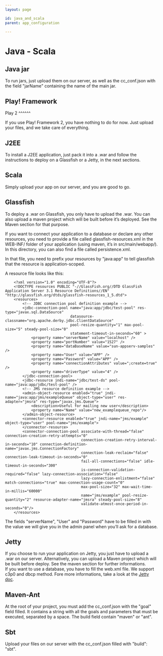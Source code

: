 ```yaml
---
layout: page

id: java_and_scala
parent: app_configuration

---
```


Java - Scala
============

Java jar
--------

To run jars, just upload them on our server, as well as the cc_conf.json with the field "jarName" containing the name of the main jar.

Play! Framework
---------------

Play 2
^^^^^^

If you use Play! Framework 2, you have nothing to do for now. Just upload your files, and we take care of everything.

J2EE
----

To install a J2EE application, just pack it into a .war and follow the instructions to deploy on a Glassfish or a Jetty, in the next sections.

Scala
-----

Simply upload your app on our server, and you are good to go.

Glassfish
---------

To deploy a .war on Glassfish, you only have to upload the .war. You can also
upload a maven project which will be built before it’s deployed. See the Maven
section for that purpose.

If you want to connect your application to a database or declare any other
resources, you need to provide a file called glassfish-resources.xml in the WEB-INF/
folder of your application (using maven, it’s in src/main/webapp/). In this directory, you can also find a file called persistence.xml.  

In that file, you need to prefix your resources by "java:app" to tell glassfish
that the resource is application-scoped.

A resource file looks like this:

    	<?xml version="1.0" encoding="UTF-8"?>
    	<!DOCTYPE resources PUBLIC "-//GlassFish.org//DTD GlassFish Application Server 3.1 Resource Definitions//EN" "http://glassfish.org/dtds/glassfish-resources_1_5.dtd">
    	<resources>
    		<!-- JDBC connection pool definition example -->
    		<jdbc-connection-pool name="java:app/jdbc/test-pool" res-type="javax.sql.DataSource"
    		                      datasource-classname="org.apache.derby.jdbc.ClientDataSource"
    		                      pool-resize-quantity="1" max-pool-size="5" steady-pool-size="0"
    		                      statement-timeout-in-seconds="60" >
    			<property name="serverName" value="localhost" />
    			<property name="portNumber" value="1527" />
    			<property name="dataBaseName" value="sun-appserv-samples" />
    			<property name="User" value="APP" />
    			<property name="Password" value="APP" />
    			<property name="connectionAttributes" value=";create=true" />
    			<property name="driverType" value="4" />
    		</jdbc-connection-pool>
    		<jdbc-resource jndi-name="jdbc/test-ds" pool-name="java:app/jdbc/test-pool" />
    		<!-- JMS resource definition example -->
    		<admin-object-resource enabled="true" jndi-name="java:app/jms/exampleQueue" object-type="user" res-adapter="jmsra" res-type="javax.jms.Queue">
    			<description>Useful for mailing new user</description>
    			<property name="Name" value="new_examplequeue_repo"/>
    		</admin-object-resource>
    		<connector-resource enabled="true" jndi-name="jms/example" object-type="user" pool-name="jms/example">
    		</connector-resource>
    		<connector-connection-pool associate-with-thread="false" connection-creation-retry-attempts="0"
    		                           connection-creation-retry-interval-in-seconds="10" connection-definition-name="javax.jms.ConnectionFactory"
    		                           connection-leak-reclaim="false" connection-leak-timeout-in-seconds="0" 
    		                           fail-all-connections="false" idle-timeout-in-seconds="300"
    		                           is-connection-validation-required="false" lazy-connection-association="false" 
    		                           lazy-connection-enlistment="false" match-connections="true" max-connection-usage-count="0" 
    		                           max-pool-size="32" max-wait-time-in-millis="60000"
    		                           name="jms/example" pool-resize-quantity="2" resource-adapter-name="jmsra" steady-pool-size="8"
    		                           validate-atmost-once-period-in-seconds="0"/>
    	</resources>

The fields "serverName", "User" and "Password" have to be filled in with the value we will give you in the admin panel when you’ll ask for a database.

Jetty
-----

If you choose to run your application on Jetty, you just have to upload a .war on our server. Alternatively, you can upload a Maven project which will be built before deploy. See the maven section for further informations.  
If you want to use a database, you have to fill the web.xml file. We support c3p0 and dbcp method. Fore more informations, take a look at the [Jetty doc](http://docs.codehaus.org/display/JETTY/DataSource+Examples).

Maven-Ant
----------

At the root of your project, you must add the cc_conf.json with the "goal" field filled. It contains a string with all the goals and parameters that must be executed, separated by a space. The build field contain "maven" or "ant". 

Sbt
---

Upload your files on our server with the cc_conf.json filled with "build": "sbt".
